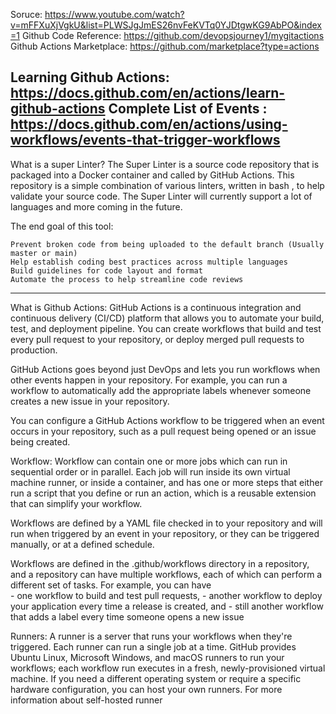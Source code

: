 Soruce: https://www.youtube.com/watch?v=mFFXuXjVgkU&list=PLWSJgJmES26nvFeKVTq0YJDtgwKG9AbPO&index=1
Github Code Reference: https://github.com/devopsjourney1/mygitactions
Github Actions Marketplace:  https://github.com/marketplace?type=actions

Learning Github Actions: https://docs.github.com/en/actions/learn-github-actions
Complete List of Events : https://docs.github.com/en/actions/using-workflows/events-that-trigger-workflows
-------------------------------------------------------------------------

What is a super Linter?
The Super Linter is a source code repository that is packaged into a Docker container and called by GitHub Actions.
This repository is a simple combination of various linters, written in bash , to help validate your source code.
The Super Linter will currently support a lot of languages and more coming in the future.

The end goal of this tool:

    Prevent broken code from being uploaded to the default branch (Usually master or main)
    Help establish coding best practices across multiple languages
    Build guidelines for code layout and format
    Automate the process to help streamline code reviews
-------------------------------------------------------------------------

What is Github Actions:
GitHub Actions is a continuous integration and continuous delivery (CI/CD) platform that allows you to automate your build, test, and deployment pipeline. You can create workflows that build and test every pull request to your repository, or deploy merged pull requests to production.

GitHub Actions goes beyond just DevOps and lets you run workflows when other events happen in your repository. For example, you can run a workflow to automatically add the appropriate labels whenever someone creates a new issue in your repository.

You can configure a GitHub Actions workflow to be triggered when an event occurs in your repository, such as a pull request being opened or an issue being created. 

Workflow:
Workflow can contain one or more jobs which can run in sequential order or in parallel. Each job will run inside its own virtual machine runner, or inside a container, and has one or more steps that either run a script that you define or run an action, which is a reusable extension that can simplify your workflow.

Workflows are defined by a YAML file checked in to your repository and will run when triggered by an event in your repository, or they can be triggered manually, or at a defined schedule.

Workflows are defined in the .github/workflows directory in a repository, and a repository can have multiple workflows, each of which can perform a different set of tasks. For example, you can have  
    - one workflow to build and test pull requests, 
    - another workflow to deploy your application every time a release is created, and 
    - still another workflow that adds a label every time someone opens a new issue

Runners:
A runner is a server that runs your workflows when they're triggered. 
Each runner can run a single job at a time. 
GitHub provides Ubuntu Linux, Microsoft Windows, and macOS runners to run your workflows; each workflow run executes in a fresh, newly-provisioned virtual machine. 
If you need a different operating system or require a specific hardware configuration, you can host your own runners. For more information about self-hosted runner
